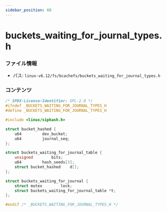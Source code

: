 ```yaml
---
sidebar_position: 60
---
```

# buckets_waiting_for_journal_types.h

### ファイル情報

- パス: `linux-v6.12/fs/bcachefs/buckets_waiting_for_journal_types.h`

### コンテンツ

```h
/* SPDX-License-Identifier: GPL-2.0 */
#ifndef _BUCKETS_WAITING_FOR_JOURNAL_TYPES_H
#define _BUCKETS_WAITING_FOR_JOURNAL_TYPES_H

#include <linux/siphash.h>

struct bucket_hashed {
	u64			dev_bucket;
	u64			journal_seq;
};

struct buckets_waiting_for_journal_table {
	unsigned		bits;
	u64			hash_seeds[3];
	struct bucket_hashed	d[];
};

struct buckets_waiting_for_journal {
	struct mutex		lock;
	struct buckets_waiting_for_journal_table *t;
};

#endif /* _BUCKETS_WAITING_FOR_JOURNAL_TYPES_H */

```

